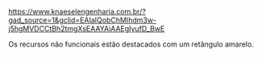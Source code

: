 https://www.knaeselengenharia.com.br/?gad_source=1&gclid=EAIaIQobChMIhdm3w-j5hgMVDCCtBh2tmgXsEAAYAiAAEgIyufD_BwE

Os recursos não funcionais estão destacados com um retângulo amarelo.
